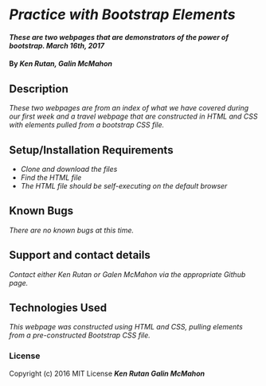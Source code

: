# _Practice with Bootstrap Elements_

#### _These are two webpages that are demonstrators of the power of bootstrap. March 16th, 2017_

#### By _**Ken Rutan, Galin McMahon**_

## Description

_These two webpages are from an index of what we have covered during our first week and a travel webpage that are constructed in HTML and CSS with elements pulled from a bootstrap CSS file._

## Setup/Installation Requirements

* _Clone and download the files_
* _Find the HTML file_
* _The HTML file should be self-executing on the default browser_

## Known Bugs

_There are no known bugs at this time._

## Support and contact details

_Contact either Ken Rutan or Galen McMahon via the appropriate Github page._

## Technologies Used

_This webpage was constructed using HTML and CSS, pulling elements from a pre-constructed Bootstrap CSS file._

### License

Copyright (c) 2016 MIT License **_Ken Rutan Galin McMahon_**
